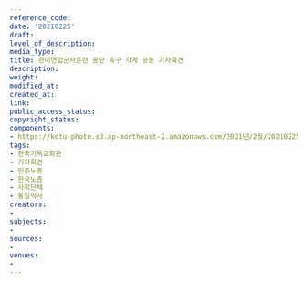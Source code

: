 ```yaml
---
reference_code: 
date: '20210225'
draft: 
level_of_description: 
media_type: 
title: 한미연합군사훈련 중단 촉구 각계 공동 기자회견
description: 
weight: 
modified_at: 
created_at: 
link: 
public_access_status: 
copyright_status: 
components:
- https://kctu-photo.s3.ap-northeast-2.amazonaws.com/2021년/2월/20210225-한미연합군사훈련+중단+촉구+각계+공동+기자회견_한국기독교회관_기자회견_민주노총_한국노총_사회단체_통일역사/_1DX1999.jpg
tags:
- 한국기독교회관
- 기자회견
- 민주노총
- 한국노총
- 사회단체
- 통일역사
creators:
- 
subjects:
- 
sources:
- 
venues:
- 
---
```

